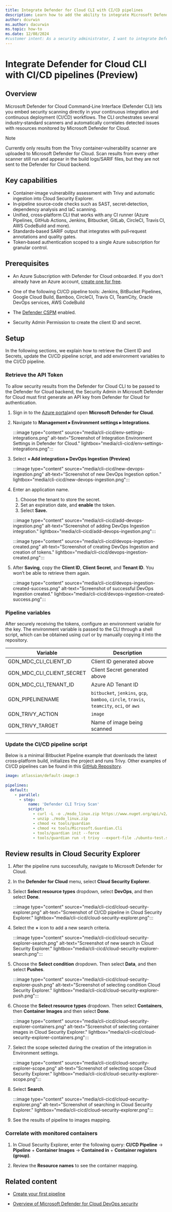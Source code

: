 ```yaml
---
title: Integrate Defender for Cloud CLI with CI/CD pipelines
description: Learn how to add the ability to integrate Microsoft Defender for Cloud CLI with popular CI/CD pipeline tools.
author: dcurwin
ms.author: dacurwin
ms.topic: how-to
ms.date: 12/08/2024
#customer intent: As a security administrator, I want to integrate Defender for Cloud CLI with CI/CD pipelines so that I can run static analysis tools and scan images for vulnerabilities.
---
```


# Integrate Defender for Cloud CLI with CI/CD pipelines (Preview)

## Overview

Microsoft Defender for Cloud Command‑Line Interface (Defender CLI) lets you embed security scanning directly in your continuous integration and continuous deployment (CI/CD) workflows. The CLI orchestrates several industry‑standard scanners and automatically correlates detected issues with resources monitored by Microsoft Defender for Cloud.
> [!NOTE]
> Currently only results from the Trivy container‑vulnerability scanner are uploaded to Microsoft Defender for Cloud. Scan results from every other scanner still run and appear in the build logs/SARIF files, but they are not sent to the Defender for Cloud backend.
## Key capabilities

- Container‑image vulnerability assessment with Trivy and automatic ingestion into Cloud Security Explorer.
- In‑pipeline source‑code checks such as SAST, secret‑detection, dependency analysis and IaC scanning.
- Unified, cross‑platform CLI that works with any CI runner (Azure Pipelines, GitHub Actions, Jenkins, Bitbucket, GitLab, CircleCI, Travis CI, AWS CodeBuild and more).
- Standards‑based SARIF output that integrates with pull‑request annotations and quality gates.
- Token‑based authentication scoped to a single Azure subscription for granular control.

## Prerequisites

- An Azure Subscription with Defender for Cloud onboarded. If you don't already have an Azure account, [create one for free](https://azure.microsoft.com/free/).

- One of the following CI/CD pipeline tools: Jenkins, BitBucket Pipelines, Google Cloud Build, Bamboo, CircleCI, Travis CI, TeamCity, Oracle DevOps services, AWS CodeBuild

- The [Defender CSPM](tutorial-enable-cspm-plan.md) enabled.

- Security Admin Permission to create the client ID and secret.

## Setup

In the following sections, we explain how to retrieve the Client ID and Secrets, update the CI/CD pipeline script, and add environment variables to the CI/CD pipeline.

### Retrieve the API Token

To allow security results from the Defender for Cloud CLI to be passed to the Defender for Cloud backend, the Security Admin in Microsoft Defender for Cloud must first generate an API key from Defender for Cloud for authentication.

1. Sign in to the [Azure portal](https://portal.azure.com/)and open **Microsoft Defender for Cloud**.

1. Navigate to **Management ▸ Environment settings ▸ Integrations**.

      :::image type="content" source="media/cli-cicd/env-settings-integrations.png" alt-text="Screenshot of Integration Environment Settings in Defender for Cloud." lightbox="media/cli-cicd/env-settings-integrations.png":::

1. Select **+ Add integration ▸ DevOps Ingestion (Preview)**

      :::image type="content" source="media/cli-cicd/new-devops-ingestion.png" alt-text="Screenshot of new DevOps Ingestion option." lightbox="media/cli-cicd/new-devops-ingestion.png":::
   
1. Enter an application name. 
   1. Choose the tenant to store the secret.
   1. Set an expiration date, and **enable** the token.
   1. Select **Save.**

   :::image type="content" source="media/cli-cicd/add-devops-ingestion.png" alt-text="Screenshot of adding DevOps Ingestion integration." lightbox="media/cli-cicd/add-devops-ingestion.png":::
   
   :::image type="content" source="media/cli-cicd/devops-ingestion-created.png" alt-text="Screenshot of creating DevOps Ingestion and creation of tokens." lightbox="media/cli-cicd/devops-ingestion-created.png":::
   
1. After **Saving**, copy the **Client ID**, **Client Secret**, and **Tenant ID**. You won’t be able to retrieve them again.

   :::image type="content" source="media/cli-cicd/devops-ingestion-created-success.png" alt-text="Screenshot of successful DevOps Ingestion created." lightbox="media/cli-cicd/devops-ingestion-created-success.png":::
   
### Pipeline variables

After securely receiving the tokens, configure an environment variable for the key. The environment variable is passed to the CLI through a shell script, which can be obtained using curl or by manually copying it into the repository.

|Variable|Description|
|----------|----------|
|GDN_MDC_CLI_CLIENT_ID|Client ID generated above|
|GDN_MDC_CLI_CLIENT_SECRET|Client Secret generated above|
|GDN_MDC_CLI_TENANT_ID|Azure AD Tenant ID|
|GDN_PIPELINENAME|`bitbucket`, `jenkins`, `gcp`, `bamboo`, `circle`, `travis`, `teamcity`, `oci`, or `aws`|
|GDN_TRIVY_ACTION|`image`|
|GDN_TRIVY_TARGET| Name of image being scanned|

### Update the CI/CD pipeline script

Below is a minimal Bitbucket Pipeline example that downloads the latest cross‑platform build, initializes the project and runs Trivy. Other examples of CI/CD pipelines can be found in this [GitHub Repository](https://github.com/microsoft/security-devops-samples/tree/main/ci-cd-integrations).

```yaml
image: atlassian/default-image:3
 
pipelines:
  default:
    - parallel:
      - step:
          name: 'Defender CLI Trivy Scan'
          script:
            - curl -L -o ./msdo_linux.zip https://www.nuget.org/api/v2/package/Microsoft.Security.DevOps.Cli.linux-x64/
            - unzip ./msdo_linux.zip
            - chmod +x tools/guardian
            - chmod +x tools/Microsoft.Guardian.Cli
            - tools/guardian init --force
            - tools/guardian run -t trivy --export-file ./ubuntu-test.sarif --publish-file-folder-path ./ubuntu-test.sarif            
```

## Review results in Cloud Security Explorer

1. After the pipeline runs successfully, navigate to Microsoft Defender for Cloud.

1. In the **Defender for Cloud** menu, select **Cloud Security Explorer**.

1. Select **Select resource types** dropdown, select **DevOps**, and then select **Done**.

    :::image type="content" source="media/cli-cicd/cloud-security-explorer.png" alt-text="Screenshot of CI/CD pipeline in Cloud Security Explorer." lightbox="media/cli-cicd/cloud-security-explorer.png":::

1. Select the **+** icon to add a new search criteria.

    :::image type="content" source="media/cli-cicd/cloud-security-explorer-search.png" alt-text="Screenshot of new search in Cloud Security Explorer." lightbox="media/cli-cicd/cloud-security-explorer-search.png":::

1. Choose the **Select condition** dropdown. Then select **Data**, and then select **Pushes**.

    :::image type="content" source="media/cli-cicd/cloud-security-explorer-push.png" alt-text="Screenshot of selecting condition Cloud Security Explorer." lightbox="media/cli-cicd/cloud-security-explorer-push.png":::

1. Choose the **Select resource types** dropdown. Then select **Containers**, then **Container Images** and then select **Done**.

    :::image type="content" source="media/cli-cicd/cloud-security-explorer-containers.png" alt-text="Screenshot of selecting container images in Cloud Security Explorer." lightbox="media/cli-cicd/cloud-security-explorer-containers.png":::

1. Select the scope selected during the creation of the integration in Environment settings.

    :::image type="content" source="media/cli-cicd/cloud-security-explorer-scope.png" alt-text="Screenshot of selecting scope Cloud Security Explorer." lightbox="media/cli-cicd/cloud-security-explorer-scope.png":::

1. Select **Search**.

    :::image type="content" source="media/cli-cicd/cloud-security-explorer.png" alt-text="Screenshot of searching in Cloud Security Explorer." lightbox="media/cli-cicd/cloud-security-explorer.png":::

1. See the results of pipeline to images mapping.

### Correlate with monitored containers

1. In Cloud Security Explorer, enter the following query: **CI/CD Pipeline** -> **Pipeline** + **Container Images** -> **Contained in** + **Container registers (group)**.

1. Review the **Resource names** to see the container mapping.

## Related content

- [Create your first pipeline](/azure/devops/pipelines/create-first-pipeline)

- [Overview of Microsoft Defender for Cloud DevOps security](defender-for-devops-introduction.md)

